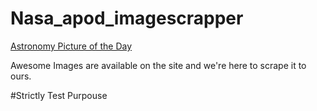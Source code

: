 # Nasa_apod_imagescrapper

[Astronomy Picture of the Day](http://apod.nasa.gov/apod/astropix.html)

Awesome Images are available on the site and we're here to scrape it to ours.

#Strictly Test Purpouse
